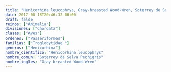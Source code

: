 ```yaml
---
title: "Henicorhina leucophrys, Gray-breasted Wood-Wren, Soterrey de Selva Pechigrís"
date: 2017-08-18T20:46:32-06:00
draft: false
reinos: ["Animalia"]
divisiones: ["Chordata"]
clases: ["Aves"]
ordenes: ["Passeriformes"]
familias: ["Troglodytidae "]
generos: ["Henicorhina"]
nombre_cientifico: "Henicorhina leucophrys"
nombre_comun: "Soterrey de Selva Pechigrís"
nombre_ingles: "Gray-breasted Wood-Wren"
---
```

